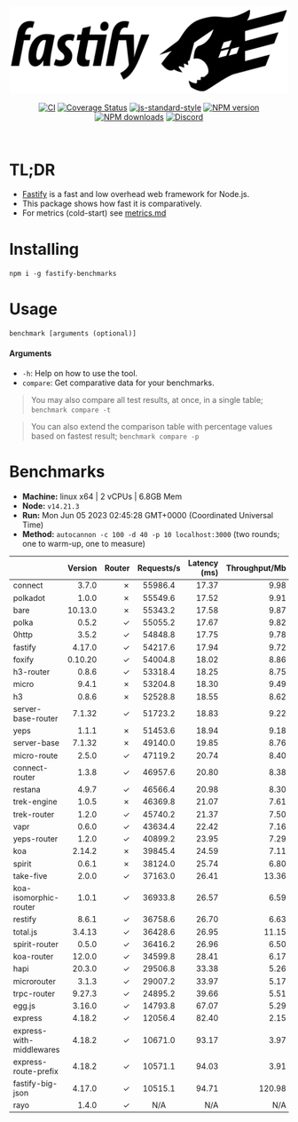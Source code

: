 <div align="center">
  <img src="https://github.com/fastify/graphics/raw/HEAD/fastify-landscape-outlined.svg" width="650" height="auto"/>
</div>

<div align="center">

[![CI](https://github.com/fastify/fastify/workflows/ci/badge.svg)](https://github.com/fastify/fastify/actions/workflows/ci.yml)
[![Coverage Status](https://coveralls.io/repos/github/fastify/fastify/badge.svg?branch=master)](https://coveralls.io/github/fastify/fastify?branch=master)
[![js-standard-style](https://img.shields.io/badge/code%20style-standard-brightgreen.svg?style=flat)](http://standardjs.com/)
[![NPM version](https://img.shields.io/npm/v/fastify.svg?style=flat)](https://www.npmjs.com/package/fastify)
[![NPM downloads](https://img.shields.io/npm/dm/fastify.svg?style=flat)](https://www.npmjs.com/package/fastify) [![Discord](https://img.shields.io/discord/725613461949906985)](https://discord.gg/fastify)

</div>
<br />

# TL;DR

* [Fastify](https://github.com/fastify/fastify) is a fast and low overhead web framework for Node.js.
* This package shows how fast it is comparatively.
* For metrics (cold-start) see [metrics.md](./METRICS.md)

# Installing

```
npm i -g fastify-benchmarks
```

# Usage

```
benchmark [arguments (optional)]
```

#### Arguments

* `-h`: Help on how to use the tool.
* `compare`: Get comparative data for your benchmarks.

> You may also compare all test results, at once, in a single table; `benchmark compare -t`

> You can also extend the comparison table with percentage values based on fastest result; `benchmark compare -p`
# Benchmarks

* __Machine:__ linux x64 | 2 vCPUs | 6.8GB Mem
* __Node:__ `v14.21.3`
* __Run:__ Mon Jun 05 2023 02:45:28 GMT+0000 (Coordinated Universal Time)
* __Method:__ `autocannon -c 100 -d 40 -p 10 localhost:3000` (two rounds; one to warm-up, one to measure)

|                          | Version | Router | Requests/s | Latency (ms) | Throughput/Mb |
| :--                      | --:     | --:    | :-:        | --:          | --:           |
| connect                  | 3.7.0   | ✗      | 55986.4    | 17.37        | 9.98          |
| polkadot                 | 1.0.0   | ✗      | 55549.6    | 17.52        | 9.91          |
| bare                     | 10.13.0 | ✗      | 55343.2    | 17.58        | 9.87          |
| polka                    | 0.5.2   | ✓      | 55055.2    | 17.67        | 9.82          |
| 0http                    | 3.5.2   | ✓      | 54848.8    | 17.75        | 9.78          |
| fastify                  | 4.17.0  | ✓      | 54217.6    | 17.94        | 9.72          |
| foxify                   | 0.10.20 | ✓      | 54004.8    | 18.02        | 8.86          |
| h3-router                | 0.8.6   | ✓      | 53318.4    | 18.25        | 8.75          |
| micro                    | 9.4.1   | ✗      | 53204.8    | 18.30        | 9.49          |
| h3                       | 0.8.6   | ✗      | 52528.8    | 18.55        | 8.62          |
| server-base-router       | 7.1.32  | ✓      | 51723.2    | 18.83        | 9.22          |
| yeps                     | 1.1.1   | ✗      | 51453.6    | 18.94        | 9.18          |
| server-base              | 7.1.32  | ✗      | 49140.0    | 19.85        | 8.76          |
| micro-route              | 2.5.0   | ✓      | 47119.2    | 20.74        | 8.40          |
| connect-router           | 1.3.8   | ✓      | 46957.6    | 20.80        | 8.38          |
| restana                  | 4.9.7   | ✓      | 46566.4    | 20.98        | 8.30          |
| trek-engine              | 1.0.5   | ✗      | 46369.8    | 21.07        | 7.61          |
| trek-router              | 1.2.0   | ✓      | 45740.2    | 21.37        | 7.50          |
| vapr                     | 0.6.0   | ✓      | 43634.4    | 22.42        | 7.16          |
| yeps-router              | 1.2.0   | ✓      | 40899.2    | 23.95        | 7.29          |
| koa                      | 2.14.2  | ✗      | 39845.4    | 24.59        | 7.11          |
| spirit                   | 0.6.1   | ✗      | 38124.0    | 25.74        | 6.80          |
| take-five                | 2.0.0   | ✓      | 37163.0    | 26.41        | 13.36         |
| koa-isomorphic-router    | 1.0.1   | ✓      | 36933.8    | 26.57        | 6.59          |
| restify                  | 8.6.1   | ✓      | 36758.6    | 26.70        | 6.63          |
| total.js                 | 3.4.13  | ✓      | 36428.6    | 26.95        | 11.15         |
| spirit-router            | 0.5.0   | ✓      | 36416.2    | 26.96        | 6.50          |
| koa-router               | 12.0.0  | ✓      | 34599.8    | 28.41        | 6.17          |
| hapi                     | 20.3.0  | ✓      | 29506.8    | 33.38        | 5.26          |
| microrouter              | 3.1.3   | ✓      | 29007.2    | 33.97        | 5.17          |
| trpc-router              | 9.27.3  | ✓      | 24895.2    | 39.66        | 5.51          |
| egg.js                   | 3.16.0  | ✓      | 14793.8    | 67.07        | 5.29          |
| express                  | 4.18.2  | ✓      | 12056.4    | 82.40        | 2.15          |
| express-with-middlewares | 4.18.2  | ✓      | 10671.0    | 93.17        | 3.97          |
| express-route-prefix     | 4.18.2  | ✓      | 10571.1    | 94.03        | 3.91          |
| fastify-big-json         | 4.17.0  | ✓      | 10515.1    | 94.71        | 120.98        |
| rayo                     | 1.4.0   | ✓      | N/A        | N/A          | N/A           |
